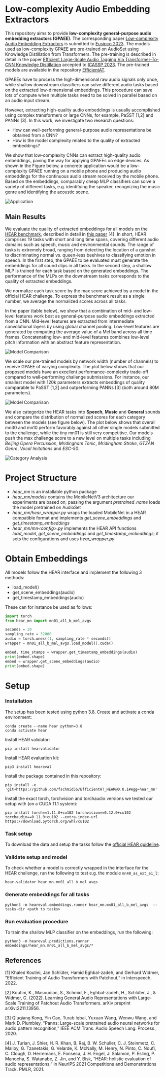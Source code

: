 # Low-complexity Audio Embedding Extractors

This repository aims to provide **low-complexity general-purpose audio embedding extractors (GPAEE)**.
The corresponding paper [Low-complexity Audio Embedding Extractors](https://arxiv.org/pdf/2303.01879.pdf) is submitted to
[Eusipco 2023](https://eusipco2023.org/). The models used as low-complexity GPAEE are pre-trained on AudioSet using Knowledge
Distillation from Transformers. The pre-training is described in detail in the paper 
[Efficient Large-Scale Audio Tagging Via Transformer-To-CNN Knowledge Distillation](https://arxiv.org/pdf/2211.04772.pdf) 
accepted to [ICASSP 2023](https://2023.ieeeicassp.org/). The pre-trained models are available in the repository [EfficientAT](https://github.com/fschmid56/EfficientAT).

GPAEEs have to process the high-dimensional raw audio signals only once,
while shallow downstream classifiers can solve different audio tasks based on the extracted low-dimensional embeddings. 
This procedure can save lots of compute when multiple tasks need to be solved in parallel based on an audio input stream.

However, extracting high-quality audio embeddings is usually accomplished using complex transformers or large CNNs, 
for example, PaSST [1,2] and PANNs [3]. In this work, we investigate two research questions:

* How can well-performing general-purpose audio representations be obtained from a CNN?
* How is the model complexity related to the quality of extracted embeddings?

We show that low-complexity CNNs can extract high-quality audio embeddings, paving the way for applying GPAEEs
on edge devices. As shown in the Figure below, a concrete application would be a low-complexity GPAEE running on a mobile phone
and producing audio embeddings for the continuous audio stream received by the mobile phone. Based on the embeddings, 
comparably cheap MLP classifiers can solve a variety of different tasks, e.g. identifying the speaker, recognizing the music genre 
and identifying the acoustic scene.

![Application](/images/mobile.png)

## Main Results

We evaluate the quality of extracted embeddings for all models on the [HEAR benchmark](https://hearbenchmark.com/), 
described in detail in [this paper](https://arxiv.org/pdf/2203.03022.pdf) [4]. In short, HEAR comprises 19 tasks with short and
long time spans, covering different audio domains such as speech, music and environmental sounds. The range of tasks is 
extremely broad, ranging from detecting the location of a gunshot to discriminating normal vs. queen-less beehives to 
classifying emotion in speech. In the first step, the GPAEE to be evaluated must generate the embeddings for all sound clips
in all tasks. In the second step, a shallow MLP is trained for each task based on the generated embeddings. The performance
of the MLPs on the downstream tasks corresponds to the quality of extracted embeddings.

We normalize each task score by the max score achieved by a model in the official HEAR challenge. To express the benchmark
result as a single number, we average the normalized scores across all tasks.

In the paper (table below), we show that a combination of mid- and low-level features work best as general-purpose audio
embeddings extracted from a CNN. Mid-level features are extracted from intermediate convolutional layers by using global channel
pooling. Low-level features are generated by computing the average value of a Mel band across all time frames. Concatenating
low- and mid-level features combines low-level pitch information with an abstract feature representation.

![Model Comparison](/images/features.png)

We scale our pre-trained models by network width (number of channels) to receive GPAEE of varying complexity. The plot below
shows that our proposed models have an excellent performance-complexity trade-off compared to well-performing challenge submissions.
For instance, our smallest model with 120k parameters extracts embeddings of quality comparable to PaSST [1,2] and 
outperforming PANNs [3] (both around 80M parameters).

![Model Comparison](/images/model_comp.png)

We also categorize the HEAR tasks into **Speech**, **Music** and **General** sounds and compare the distribution of normalized scores for each category between
the models (see figure below). The plot below shows that overall mn30 and mn10 perform favorably against all other single models
submitted to the challenge, while the tiny mn01 is still very competitive. Our models push the max challenge score to a new
level on multiple tasks including *Beijing Opera Percussion*, *Mridingham Tonic*, *Mridingham Stroke*, *GTZAN Genre*,
*Vocal Imitations* and *ESC-50*.

![Category Analysis](/images/category_analysis.png)

# Project Structure

* *hear_mn* is an installable python package
* *hear_mn/models* contains the MobileNetV3 architecture our experiments are based on; passing the argument 
*pretrained_name* loads the model pretrained on AudioSet
* *hear_mn/hear_wrapper.py* wraps the loaded MobileNet in a HEAR compatible format and implements *get_scene_embeddings* 
and *get_timestamp_embeddings*
* *hear_mn/mn\<config\>.py* implements the HEAR API functions *load_model*, *get_scene_embeddings* 
and *get_timestamp_embeddings*; it sets the configurations and uses *hear_wrapper.py*  

# Obtain Embeddings

All models follow the HEAR interface and implement the following 3 methods:

* load_model() 
* get_scene_embeddings(audio)
* get_timestamp_embeddings(audio)

These can for instance be used as follows:

```python
import torch
from hear_mn import mn01_all_b_mel_avgs

seconds = 20
sampling_rate = 32000
audio = torch.ones((1, sampling_rate * seconds))
wrapper = mn01_all_b_mel_avgs.load_model().cuda()

embed, time_stamps = wrapper.get_timestamp_embeddings(audio)
print(embed.shape)
embed = wrapper.get_scene_embeddings(audio)
print(embed.shape)
```


# Setup
### Installation

The setup has been tested using python 3.8. Create and activate a conda environment:

```
conda create --name hear python=3.8
conda activate hear
```

Install HEAR validator:

```
pip install hearvalidator
```

Install HEAR evaluation kit:

```
pip3 install heareval
```

Install the package contained in this repository: 

```
pip install -e 'git+https://github.com/fschmid56/EfficientAT_HEAR@0.0.1#egg=hear_mn' 
```

Install the exact torch, torchvision and torchaudio versions we tested our setup with (on a CUDA 11.1 system):

```
pip install torch==1.11.0+cu102 torchvision==0.12.0+cu102 torchaudio==0.11.0+cu102 --extra-index-url https://download.pytorch.org/whl/cu102
```

### Task setup

To download the data and setup the tasks follow the [official HEAR guideline](https://hearbenchmark.com/hear-tasks.html).

### Validate setup and model

To check whether a model is correctly wrapped in the interface for the HEAR challenge, run the following to test e.g. the 
module `mn40_as_ext_e1_l`:

```
hear-validator hear_mn.mn01_all_b_mel_avgs
```

### Generate embeddings for all tasks

```
python3 -m heareval.embeddings.runner hear_mn.mn01_all_b_mel_avgs  --tasks-dir <path to tasks>
```

###  Run evaluation procedure

To train the shallow MLP classifier on the embeddings, run the following:

```
python3 -m heareval.predictions.runner embeddings/hear_mn.mn01_all_b_mel_avgs/*
```


## References

[1] Khaled Koutini, Jan Schlüter, Hamid Eghbal-zadeh, and Gerhard Widmer, “Efficient Training of Audio Transformers with Patchout,” in Interspeech, 2022.

[2] Koutini, K., Masoudian, S., Schmid, F., Eghbal-zadeh, H., Schlüter, J., & Widmer, G. (2022). Learning General Audio Representations with Large-Scale Training of Patchout Audio Transformers. arXiv preprint arXiv:2211.13956.

[3] Qiuqiang Kong, Yin Cao, Turab Iqbal, Yuxuan Wang, Wenwu Wang, and Mark D. Plumbley, “Panns: Large-scale pretrained audio neural networks for audio pattern recognition,” IEEE ACM Trans. Audio Speech Lang. Process., 2020.

[4] J. Turian, J. Shier, H. R. Khan, B. Raj, B. W. Schuller, C. J. Steinmetz,
C. Malloy, G. Tzanetakis, G. Velarde, K. McNally, M. Henry, N. Pinto,
C. Noufi, C. Clough, D. Herremans, E. Fonseca, J. H. Engel, J. Salamon,
P. Esling, P. Manocha, S. Watanabe, Z. Jin, and Y. Bisk, “HEAR: holistic
evaluation of audio representations,” in NeurIPS 2021 Competitions and
Demonstrations Track. PMLR, 2021.